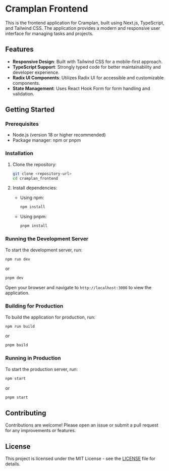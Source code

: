 # Cramplan Frontend

This is the frontend application for Cramplan, built using Next.js, TypeScript, and Tailwind CSS. The application provides a modern and responsive user interface for managing tasks and projects.

## Features

- **Responsive Design**: Built with Tailwind CSS for a mobile-first approach.
- **TypeScript Support**: Strongly typed code for better maintainability and developer experience.
- **Radix UI Components**: Utilizes Radix UI for accessible and customizable components.
- **State Management**: Uses React Hook Form for form handling and validation.

## Getting Started

### Prerequisites

- Node.js (version 18 or higher recommended)
- Package manager: npm or pnpm

### Installation

1. Clone the repository:
   ```bash
   git clone <repository-url>
   cd cramplan_frontend
   ```

2. Install dependencies:
   - Using npm:
     ```bash
     npm install
     ```
   - Using pnpm:
     ```bash
     pnpm install
     ```

### Running the Development Server

To start the development server, run:
```bash
npm run dev
```
or
```bash
pnpm dev
```

Open your browser and navigate to `http://localhost:3000` to view the application.

### Building for Production

To build the application for production, run:
```bash
npm run build
```
or
```bash
pnpm build
```

### Running in Production

To start the production server, run:
```bash
npm start
```
or
```bash
pnpm start
```

## Contributing

Contributions are welcome! Please open an issue or submit a pull request for any improvements or features.

## License

This project is licensed under the MIT License - see the [LICENSE](LICENSE) file for details.
